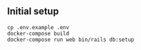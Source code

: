 ## Initial setup
```
cp .env.example .env
docker-compose build
docker-compose run web bin/rails db:setup
```
